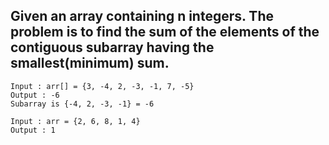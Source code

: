 ## Given an array containing n integers. The problem is to find the sum of the elements of the contiguous subarray having the smallest(minimum) sum.

```
Input : arr[] = {3, -4, 2, -3, -1, 7, -5}
Output : -6
Subarray is {-4, 2, -3, -1} = -6

Input : arr = {2, 6, 8, 1, 4}
Output : 1
```
